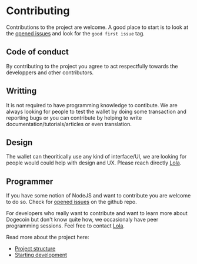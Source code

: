 # Contributing

Contributions to the project are welcome. A good place to start is to look at the [opened issues](https://github.com/BitcoinAmiens/dogecoin-spv-node/issues) and look for the `good first issue` tag.

## Code of conduct
By contributing to the project you agree to act respectfully towards the developpers and other contributors.

## Writting
It is not required to have programming knowledge to contibute. We are always looking for people to test the wallet by doing some transaction and reporting bugs or you can contribute by helping to write documentation/tutorials/articles or even translation.

## Design
The wallet can theoritically use any kind of interface/UI, we are looking for people would could help with design and UX. Please reach directly [Lola](mailto:contact@shibe.technology).

## Programmer
If you have some notion of NodeJS and want to contribute you are welcome to do so. Check for [opened issues](https://github.com/BitcoinAmiens/dogecoin-spv-node/issues) on the github repo.

For developers who really want to contribute and want to learn more about Dogecoin but don't know quite how, we occasionaly have peer programming sessions. Feel free to contact [Lola](mailto:contact@shibe.technology).

Read more about the project here:
* [Project structure](/dogecoin-spv-node/development#stucture)
* [Starting development](/dogecoin-spv-node/development#dev)

